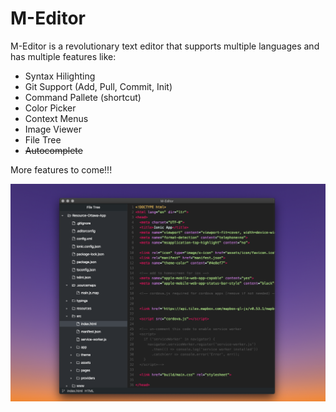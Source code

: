 # M-Editor

M-Editor is a revolutionary text editor that supports multiple languages and has multiple features like:

* Syntax Hilighting
* Git Support (Add, Pull, Commit, Init)
* Command Pallete (shortcut)
* Color Picker
* Context Menus
* Image Viewer
* File Tree
* ~~Autocomplete~~

More features to come!!!

![Image of M-Editor](M-Editor_Picture.png)
